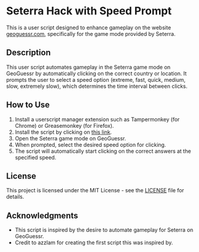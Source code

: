 # Seterra Hack with Speed Prompt

This is a user script designed to enhance gameplay on the website [geoguessr.com](https://www.geoguessr.com/), specifically for the game mode provided by Seterra.

## Description

This user script automates gameplay in the Seterra game mode on GeoGuessr by automatically clicking on the correct country or location. It prompts the user to select a speed option (extreme, fast, quick, medium, slow, extremely slow), which determines the time interval between clicks.

## How to Use

1. Install a userscript manager extension such as Tampermonkey (for Chrome) or Greasemonkey (for Firefox).
2. Install the script by clicking on [this link](https://update.greasyfork.org/scripts/487200/Seterra%20Bot.user.js).
3. Open the Seterra game mode on GeoGuessr.
4. When prompted, select the desired speed option for clicking.
5. The script will automatically start clicking on the correct answers at the specified speed.

## License

This project is licensed under the MIT License - see the [LICENSE](LICENSE) file for details.

## Acknowledgments

- This script is inspired by the desire to automate gameplay for Seterra on GeoGuessr.
- Credit to azzlam for creating the first script this was inspired by.

